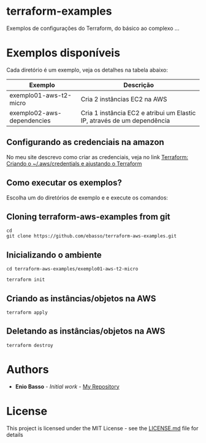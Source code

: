 # terraform-examples

Exemplos de configurações do Terraform, do básico ao complexo ...

# Exemplos disponíveis

Cada diretório é um exemplo, veja os detalhes na tabela abaixo:

| Exemplo                       |           Descrição  |
|-------------------------------|--------------------------------------------------------------------------|
| exemplo01-aws-t2-micro        | Cria 2 instâncias EC2 na AWS |
| exemplo02-aws-dependencies    | Cria 1 instância EC2 e atribui um Elastic IP, através de um dependência  |


## Configurando as credenciais na amazon

No meu site descrevo como criar as credenciais, veja no link [Terraform: Criando o ~/.aws/credentials e ajustando o Terraform](http://ebasso.net/wiki/index.php?title=Terraform:_Criando_o_aws_credentials_e_ajustando_o_Terraform&action=edit&redlink=1)


## Como executar os exemplos?

Escolha um do diretórios de exemplo e e execute os comandos:


## Cloning terraform-aws-examples from git

```
cd
git clone https://github.com/ebasso/terraform-aws-examples.git
```

## Inicializando o ambiente

```
cd terraform-aws-examples/exemplo01-aws-t2-micro

terraform init
```

## Criando as instâncias/objetos na AWS

```
terraform apply
```

## Deletando as instâncias/objetos na AWS

```
terraform destroy
```

# Authors

* **Enio Basso** - *Initial work* - [My Repository](https://github.com/ebasso)


# License

This project is licensed under the MIT License - see the [LICENSE.md](LICENSE.md) file for details